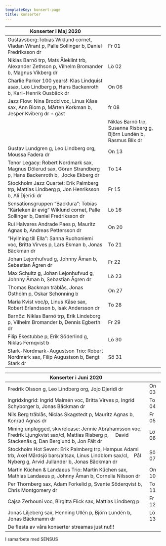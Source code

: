 ```yaml
---
templateKey: konsert-page
title: Konserter
---
```


| Konserter i Maj 2020                                                                                                                                                                         |       |
| -------------------------------------------------------------------------------------------------------------------------------------------------------------------------------------------- | ----- |
|Gustavsberg:Tobias Wiklund cornet, Vladan Wirant p, Palle Sollinger b, Daniel Fredriksson dr|Fr 01|
| Niklas Barnö trp, Mats Äleklint trb, Alexander Zethson p, Vilhelm Bromander b, Magnus Vikberg dr | Lö 02 |
| Charlie Parker 100 years!: Klas Lindquist asax, Leo Lindberg p, Hans Backenroth b, Karl-Henrik Ousbäck dr                                                                                    | On 06 |
|Jazz Flow: Nina Brodd voc, Linus Kåse sax, Ann Blom p, Mårten Korkman b, Jesper Kviberg dr + gäst| fr 08|
                                                                                    | Niklas Barnö trp, Susanna Risberg g, Björn Lundén b, Rasmus Blix dr|Lö 09|
| Gustav Lundgren g, Leo Lindberg org, Moussa Fadera dr                                                                                                                                        | On 13 |
| Tenor Legacy: Robert Nordmark sax, Magnus Dölerud sax, Göran Strandberg p,  Hans Backenroth b,  Jocke Ekberg dr                                                                              | To 14 |
| Stockholm Jazz Quartet: Erik Palmberg trp, Mattias Lindberg p, Jon Henriksson b, Ali Djeridi dr                                                                                              | Fr 15 |
|Sensationsgruppen ”Backlura”: Tobias ”Kärleken är evig” 			 Wiklund cornet, Palle Sollinger b, Daniel Fredriksson dr  | Lö 16|
| Rui Halvares Andrade Paes p, Mauritz Agnas b, Andreas Pettersson dr                                                                                                                          | On 20 |
| ”Hyllning till Ella”: Sanna Ruohoniemi voc, Britta Virves p, Lars Ekman b, Jonas Bäckman dr                                                                                   | To 21|
|Johan Lejonhufvud g, Johnny Åman b, Sebastian Ågren dr|Fr 22|
|Max Schultz g, Johan Lejonhufvud g, Johnny Åman b, Sebastian Ågren dr|Lö 23| 
| Thomas Backman träblås, Jonas Östholm p, Oskar Schönning b                                                                                                                                   | On 27 |
|Maria Kvist voc/p, Linus Kåse sax, Robert Erlandsson b, Isak Andersson dr|To 28|
| Barnöz: Niklas Barnö trp, Erik Lindeborg p, Vilhelm Bromander b, Dennis Egberth dr                                                                                                           | Fr 29 |
|Filip Ekestubbe p, Erik Söderlind g, Niklas Fernqvist b|Lö 30|
| Stark-Nordmark-Augustson Trio: Robert Nordmark sax, Filip Augustson b, Bengt Stark dr                                                                                                        | Sö 31 |

| Konserter i Juni 2020                                                                                                                                                                         |       |
| -------------------------------------------------------------------------------------------------------------------------------------------------------------------------------------------- | ----- 
|Fredrik Olsson g, Leo Lindberg org, Jojo Djeridi dr|On 03|
|IngridxIngrid: Ingrid Malmén  voc, Britta Virves p, Ingrid Schyborger b, Jonas Bäckman dr|To 04|
|Nils Berg träblås, Niclas Skagstedt p, Mauritz Agnas b, Konrad Agnas dr|Fr 05|
|Mining unplugged, skivrelease: Jennie Abrahamsson voc. Fredrik Ljungkvist sax/cl, Mattias Risberg p,  		 		David Stackenäs g, Dan Berglund b, Jon Fält dr|Lö 06|
|Stockholm Hot Seven: Erik Palmberg trp,  Hampus Adami trb, Axel Mårdsjö bars/altsax, Linus Lindblom sax/cl,  		 Pål Nyberg g,  Arvid Jullander b, Jonas Bäckman dr|Sö 07|
|Martin Küchen & Landaeus Trio: Martin Küchen sax, Mathias Landaeus p, Johnny Åman b, Cornelia Nilsson dr|On 10|
|Per Thornberg sax, Adam Forkelid p, Svante Söderqvist b, Chris Montgomery dr|To 11|
|Cajsa Zerhouni voc, Birgitta Flick sax, Mattias Lindberg p|Fr 12| 	
|Jonas Liljeberg sax, Henning Ullén p, Björn Lundén b, Jonas Bäckmamn dr|Lö 13|  
|De flesta av våra konserter streamas just nu!!!|

I samarbete med SENSUS
